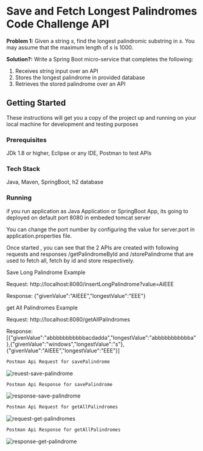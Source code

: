 # Save and Fetch Longest Palindromes Code Challenge API

**Problem 1:**
Given a string _s_, find the longest palindromic substring in _s_. You may assume that the maximum length of _s_ is 1000.

**Solution?:**
Write a Spring Boot micro-service that completes the following:

1. Receives string input over an API
2. Stores the longest palindrome in provided database
3. Retrieves the stored palindrome over an API

## Getting Started

These instructions will get you a copy of the project up and running on your local machine for development and testing purposes

### Prerequisites

JDk 1.8 or higher, Eclipse or any IDE, Postman to test APIs

### Tech Stack

Java, Maven, SpringBoot, h2 database

### Running

if you run application as Java Application or SpringBoot App, its going to deployed on default port 8080 in embeded tomcat server

You can change the port number by configuring the value for server.port in application.properties file.

Once started , you can see that the 2 APIs are created with  following requests and responses
 /getPalindromeById and /storePalindrome 
that are used to fetch all, fetch by id and store respectively.
 
Save Long Palindrome  Example

Request:
http://localhost:8080/insertLongPalindrome?value=AIEEE
 
Response:
{"givenValue":"AIEEE","longestValue":"EEE"}
 
 get All Palindromes Example

Request:
http://localhost:8080/getAllPalindromes
 

Response: 
[{"givenValue":"abbbbbbbbbbbacdadda","longestValue":"abbbbbbbbbbba"},{"givenValue":"windows","longestValue":"s"},{"givenValue":"AIEEE","longestValue":"EEE"}]
 


```sh
Postman Api Request for savePalindrome
```
![reuest-save-palindrome](https://user-images.githubusercontent.com/81376669/112574413-3192bb80-8dbc-11eb-9335-76b90574c519.JPG)
```sh
Postman Api Response for savePalindrome
```

![response-save-palindrome](https://user-images.githubusercontent.com/81376669/112574368-1c1d9180-8dbc-11eb-83c6-61a3ba57199d.JPG)

```sh
Postman Api Request for getAllPalindromes
```
![request-get-palindromes](https://user-images.githubusercontent.com/81376669/112574316-060fd100-8dbc-11eb-8f85-19fbc03df476.JPG)

```sh
Postman Api Response for getAllPalindromes
```
![response-get-palindrome](https://user-images.githubusercontent.com/81376669/112574453-453e2200-8dbc-11eb-98d1-0a2d04c34028.JPG)

```sh



